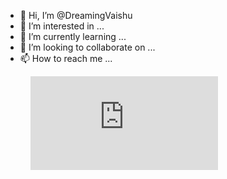 - 👋 Hi, I’m @DreamingVaishu
- 👀 I’m interested in ...
- 🌱 I’m currently learning ...
- 💞️ I’m looking to collaborate on ...
- 📫 How to reach me ...

<!---
DreamingVaishu/DreamingVaishu is a ✨ special ✨ repository because its `README.md` (this file) appears on your GitHub profile.
You can click the Preview link to take a look at your changes.
--->

<figure><embed src="https://wakatime.com/share/@018c8ca6-5e1b-482c-a9d8-8238746453a6/9e682157-e372-4a7c-b304-327e261ab1a2.svg"></embed></figure>
